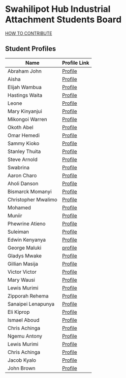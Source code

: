# Swahilipot Hub Industrial Attachment Students Board

[HOW TO CONTRIBUTE](/contributions.md)

## Student Profiles

| Name               | Profile Link                          |
|--------------------|---------------------------------------|
| Abraham John       | [Profile](src/ABRAHAM-JOHN-2023.md)   |
| Aisha              | [Profile](src/AISHA-2023.md)          |
| Elijah Wambua      | [Profile](src/Elijah-wambua-2023.md)  |
| Hastings Waita     | [Profile](src/Hastings-Waita-2023.md) |
| Leone              | [Profile](src/LEONE-2023.md)          |
| Mary Kinyanjui     | [Profile](src/Mary-Kinyanjui-2023.md) |
| Mikongoi Warren    | [Profile](src/Mikongoi-Warren-2023.md)|
| Okoth Abel         | [Profile](src/Okothabel-2023.md)      |
| Omar Hemedi        | [Profile](src/Omar-Hemedi-2023.md)    |
| Sammy Kioko        | [Profile](src/Sammy-Kioko-2023.md)    |
| Stanley Thuita     | [Profile](src/Stanley-Thuita-2023.md) |
| Steve Arnold       | [Profile](src/Steve_Arnold_2023.md)   |
| Swabrina           | [Profile](src/Swabrina-2023.md)       |
| Aaron Charo        | [Profile](src/aaron_charo_2023.md)    |
| Aholi Danson       | [Profile](src/aholi-danson-2023.md)   |
| Bismarck Momanyi   | [Profile](src/bismarckmomanyi-2023.md)|
| Christopher Mwalimo| [Profile](src/christopher-mwalimo-2023.md) |
| Mohamed            | [Profile](src/mohamed-2023.md)        |
| Muniir             | [Profile](src/muniir2023.md)          |
| Phewrine Atieno    | [Profile](src/phewrine-atieno-2023.md)|
| Suleiman           | [Profile](src/suleiman-2023.md)       |
| Edwin Kenyanya           | [Profile](src/Edwin-Kenyanya-2024.md)       |
| George Maluki          | [profile](src/george-maluki-2024.md)
| Gladys Mwake         | [Profile](src/gladys-mwake-2024.md)       |
| Gillian Masija         | [Profile](src/Gillian-Masija-2024.md)       |
| Victor Victor      | [Profile](src/victor-kedenge-2024.md) |
| Mary Wausi         | [Profile](src/mary-wausi-2024.md)       |
| Lewis Murimi       | [Profile](src/lewis-murimi-2024.md)   |
| Zipporah Rehema          | [Profile](src/zipporah-rehema-2024.md)
| Sanaipei Lenapunya          | [Profile](src/sanaipei-lenapunya-2024.md)       |
| Eli Kiprop           | [Profile](src/eli-kiprop-2024.md)       |
| Ismael Aboud           | [Profile](src/ismael-swaleh-2024.md)       |
| Chris Achinga      | [Profile](src/chris-achinga-2021.md)  |
| Ngemu Antony       | [Profile](src/ngemu-antony-2024.md)   |
| Lewis Murimi       | [Profile](src/lewis-murimi-2024.md)   |
| Chris Achinga      | [Profile](src/chris-achinga-2021.md)  |
| Jacob Kyalo         | [Profile](src/jacob-kyalo-2024.md)         |
| John Brown          | [Profile](src/John-Brown-2024.md)          |

